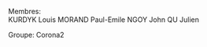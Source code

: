 Membres:                                                                
KURDYK Louis
MORAND Paul-Emile
NGOY John
QU Julien

Groupe: Corona2